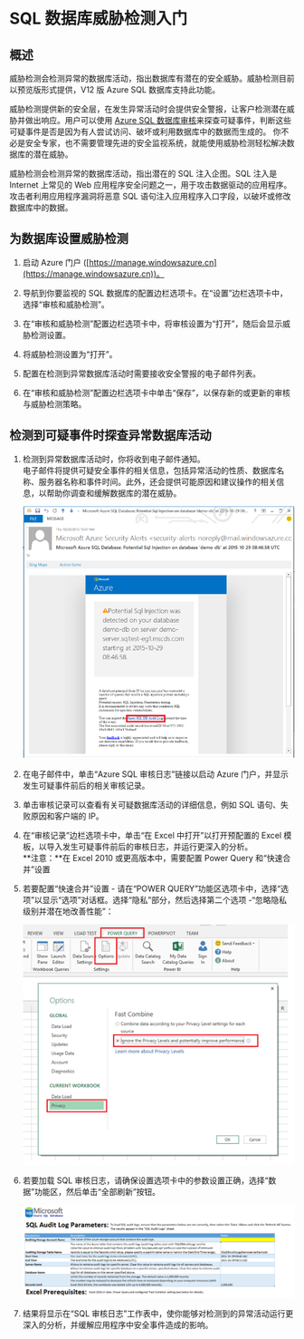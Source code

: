 <properties
   pageTitle="SQL 数据库威胁检测入门"
   description="如何开始在 Azure 门户中使用 SQL 数据库威胁检测"
   services="sql-database"
   documentationCenter=""
   authors="ronitr"
   manager="jeffreyg"
   editor="v-romcal"/>

<tags
   ms.service="sql-database"
   ms.date="10/29/2015"
   wacn.date="01/29/2016"/>


# SQL 数据库威胁检测入门

## 概述

威胁检测会检测异常的数据库活动，指出数据库有潜在的安全威胁。威胁检测目前以预览版形式提供，V12 版 Azure SQL 数据库支持此功能。

威胁检测提供新的安全层，在发生异常活动时会提供安全警报，让客户检测潜在威胁并做出响应。用户可以使用 [Azure SQL 数据库审核](/documentation/articles/sql-database-auditing-get-started)来探查可疑事件，判断这些可疑事件是否是因为有人尝试访问、破坏或利用数据库中的数据而生成的。
你不必是安全专家，也不需要管理先进的安全监视系统，就能使用威胁检测轻松解决数据库的潜在威胁。

威胁检测会检测异常的数据库活动，指出潜在的 SQL 注入企图。SQL 注入是 Internet 上常见的 Web 应用程序安全问题之一，用于攻击数据驱动的应用程序。攻击者利用应用程序漏洞将恶意 SQL 语句注入应用程序入口字段，以破坏或修改数据库中的数据。


## 为数据库设置威胁检测

1. 启动 Azure 门户 ([https://manage.windowsazure.cn](https://manage.windowsazure.cn))。

2. 导航到你要监视的 SQL 数据库的配置边栏选项卡。在“设置”边栏选项卡中，选择“审核和威胁检测”。



3. 在“审核和威胁检测”配置边栏选项卡中，将审核设置为“打开”，随后会显示威胁检测设置。



4. 将威胁检测设置为“打开”。

5. 配置在检测到异常数据库活动时需要接收安全警报的电子邮件列表。

6. 在“审核和威胁检测”配置边栏选项卡中单击“保存”，以保存新的或更新的审核与威胁检测策略。



## 检测到可疑事件时探查异常数据库活动

1. 检测到异常数据库活动时，你将收到电子邮件通知。<br/>
电子邮件将提供可疑安全事件的相关信息，包括异常活动的性质、数据库名称、服务器名称和事件时间。此外，还会提供可能原因和建议操作的相关信息，以帮助你调查和缓解数据库的潜在威胁。<br/>

	![导航窗格][4]

2. 在电子邮件中，单击“Azure SQL 审核日志”链接以启动 Azure 门户，并显示发生可疑事件前后的相关审核记录。



3. 单击审核记录可以查看有关可疑数据库活动的详细信息，例如 SQL 语句、失败原因和客户端的 IP。



4. 在“审核记录”边栏选项卡中，单击“在 Excel 中打开”以打开预配置的 Excel 模板，以导入发生可疑事件前后的审核日志，并运行更深入的分析。<br/>
**注意：**在 Excel 2010 或更高版本中，需要配置 Power Query 和“快速合并”设置



5. 若要配置“快速合并”设置 - 请在“POWER QUERY”功能区选项卡中，选择“选项”以显示“选项”对话框。选择“隐私”部分，然后选择第二个选项 -“忽略隐私级别并潜在地改善性能”：

	![导航窗格][8]

6. 若要加载 SQL 审核日志，请确保设置选项卡中的参数设置正确，选择“数据”功能区，然后单击“全部刷新”按钮。

	![导航窗格][9]

7. 结果将显示在“SQL 审核日志”工作表中，使你能够对检测到的异常活动运行更深入的分析，并缓解应用程序中安全事件造成的影响。


<!--Image references-->
[1]: ./media/sql-database-threat-detection-get-started/1_td_click_on_settings.png
[2]: ./media/sql-database-threat-detection-get-started/2_td_turn_on_auditing.png
[3]: ./media/sql-database-threat-detection-get-started/3_td_turn_on_threat_detection.png
[4]: ./media/sql-database-threat-detection-get-started/4_td_email.png
[5]: ./media/sql-database-threat-detection-get-started/5_td_audit_records.png
[6]: ./media/sql-database-threat-detection-get-started/6_td_audit_record_details.png
[7]: ./media/sql-database-threat-detection-get-started/7_td_audit_records_open_excel.png
[8]: ./media/sql-database-threat-detection-get-started/8_td_excel_fast_combine.png
[9]: ./media/sql-database-threat-detection-get-started/9_td_excel_parameters.png

<!---HONumber=Mooncake_0118_2016-->
